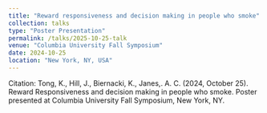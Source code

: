 ```yaml
---
title: "Reward responsiveness and decision making in people who smoke"
collection: talks
type: "Poster Presentation"
permalink: /talks/2025-10-25-talk
venue: "Columbia University Fall Symposium"
date: 2024-10-25
location: "New York, NY, USA"
---
```


Citation: Tong, K., Hill, J., Biernacki, K., Janes,. A. C. (2024, October 25). Reward Responsiveness and decision making in people who smoke. Poster presented at Columbia University Fall Symposium, New York, NY.
